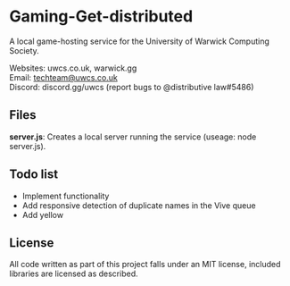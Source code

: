 # Gaming-Get-distributed

A local game-hosting service for the University of Warwick Computing Society.

Websites: uwcs.co.uk, warwick.gg  
Email: techteam@uwcs.co.uk  
Discord: discord.gg/uwcs (report bugs to @distributive law#5486)

## Files

**server.js**: Creates a local server running the service (useage: node server.js).

## Todo list

* Implement functionality
* Add responsive detection of duplicate names in the Vive queue
* Add yellow

## License

All code written as part of this project falls under an MIT license, included libraries are licensed as described.
